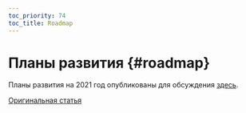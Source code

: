 ```yaml
---
toc_priority: 74
toc_title: Roadmap
---
```


# Планы развития {#roadmap}

Планы развития на 2021 год опубликованы для обсуждения [здесь](https://github.com/ClickHouse/ClickHouse/issues/17623).

[Оригинальная статья](https://clickhouse.tech/docs/ru/roadmap/) <!--hide-->
